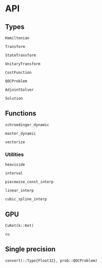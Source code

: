 # API

## Types

```@docs
Hamiltonian
```

```@docs
Transform
```

```@docs
StateTransform
```

```@docs
UnitaryTransform
```

```@docs
CostFunction
```

```@docs
QOCProblem
```

```@docs
AdjointSolver
```

```@docs
Solution
```

## Functions

```@docs
schroedinger_dynamic
```

```@docs
master_dynamic
```

```@docs
vectorize
```

### Utilities

```@docs
heaviside
```

```@docs
interval
```

```@docs
piecewise_const_interp
```

```@docs
linear_interp
```

```@docs
cubic_spline_interp
```

## GPU

```@docs
CuKet(k::Ket)
```

```@docs
cu
```

## Single precision

```@docs
convert(::Type{Float32}, prob::QOCProblem)
```